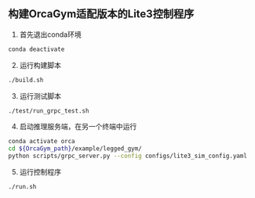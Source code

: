 ## 构建OrcaGym适配版本的Lite3控制程序

1. 首先退出conda环境

```bash
conda deactivate
```

2. 运行构建脚本

```bash
./build.sh
```

3. 运行测试脚本

```bash
./test/run_grpc_test.sh
```

4. 启动推理服务端，在另一个终端中运行

```bash
conda activate orca
cd ${OrcaGym_path}/example/legged_gym/
python scripts/grpc_server.py --config configs/lite3_sim_config.yaml
```

5. 运行控制程序 

```bash
./run.sh
```